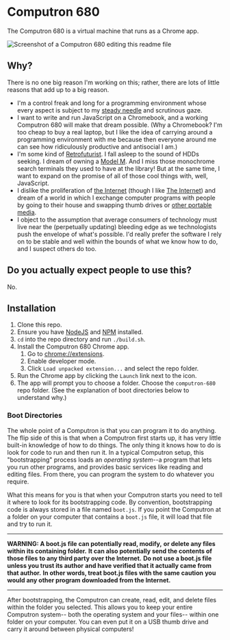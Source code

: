 # Computron 680

The Computron 680 is a virtual machine that runs as a Chrome app.

![Screenshot of a Computron 680 editing this readme file](https://cdn.rawgit.com/benchristel/computron-680/22b593cf/screenshot.png)

## Why?

There is no one big reason I'm working on this; rather, there are lots of little reasons that add up to a big reason.

- I'm a control freak and long for a programming environment whose every aspect is subject to my [steady needle](https://xkcd.com/378/) and scrutinous gaze.
- I want to write and run JavaScript on a Chromebook, and a working Computron 680 will make that dream possible. (Why a Chromebook? I'm too cheap to buy a real laptop, but I like the idea of carrying around a programming environment with me because then everyone around me can see how ridiculously productive and antisocial I am.)
- I'm some kind of [Retrofuturist](https://en.wikipedia.org/wiki/Retrofuturism). I fall asleep to the sound of HDDs seeking. I dream of owning a [Model M](https://en.wikipedia.org/wiki/Model_M_keyboard). And I miss those monochrome search terminals they used to have at the library! But at the same time, I want to expand on the promise of all of those cool things with, well, JavaScript.
- I dislike the proliferation of [the Internet](https://en.wikipedia.org/wiki/Internet) (though I like [The Internet](http://www.npr.org/2015/08/16/432216332/a-band-called-the-internet-preaching-ego-death)) and dream of a world in which I exchange computer programs with people by going to their house and swapping thumb drives or [other portable media](https://en.wikipedia.org/wiki/Floppy_disk).
- I object to the assumption that average consumers of technology must live near the (perpetually updating) bleeding edge as we technologists push the envelope of what's possible. I'd really prefer the software I rely on to be stable and well within the bounds of what we know how to do, and I suspect others do too.

## Do you actually expect people to use this?

No.

## Installation

1. Clone this repo.
1. Ensure you have [NodeJS](https://nodejs.org/) and [NPM](https://www.npmjs.com/) installed.
1. `cd` into the repo directory and run `./build.sh`.
1. Install the Computron 680 Chrome app.
   1. Go to [chrome://extensions](chrome://extensions).
   1. Enable developer mode.
   1. Click `Load unpacked extension...` and select the repo folder.
1. Run the Chrome app by clicking the `Launch` link next to the icon.
1. The app will prompt you to choose a folder.
   Choose the `computron-680` repo folder.
   (See the explanation of boot directories below to understand why.)

### Boot Directories

The whole point of a Computron is that you can program it to do anything.
The flip side of this is that when a Computron first starts up,
it has very little built-in knowledge of how to do things.
The only thing it knows how to do is look for code to run and then run it.
In a typical Computron setup, this "bootstrapping" process
loads an _operating system_--a program that lets you run other
programs, and provides basic services like reading and editing files.
From there, you can program the system to do whatever you require.

What this means for you is that when your Computron starts
you need to tell it where to look for its bootstrapping code.
By convention, bootstrapping code is always stored in
a file named `boot.js`.
If you point the Computron at a folder on your computer that
contains a `boot.js` file,
it will load that file and try to run it.

---

**WARNING: A boot.js file can potentially read, modify,**
**or delete any files within its containing folder.**
**It can also potentially send the contents of those files**
**to any third party over the Internet.**
**Do not use a boot.js file unless you trust its author**
**and have verified that it actually came from that author.**
**In other words, treat boot.js files with the same caution**
**you would any other program downloaded from the Internet.**

---

After bootstrapping, the Computron can create, read, edit,
and delete files within the folder you selected.
This allows you to keep your entire Computron system--
both the operating system and your files--
within one folder on your computer.
You can even put it on a USB thumb drive and carry
it around between physical computers!
